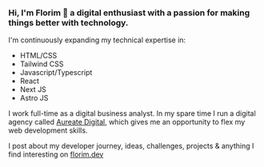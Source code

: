 ### Hi, I'm Florim 👋 a digital enthusiast with a passion for making things better with technology. 
 
I'm continuously expanding my technical expertise in:
- HTML/CSS
- Tailwind CSS
- Javascript/Typescript
- React</li>
- Next JS</li>
- Astro JS</li>

I work full-time as a digital business analyst. In my spare time I run a digital agency called [Aureate Digital](https://www.aureatedigital.com.au), which gives me an opportunity to flex my web development skills.  

I post about my developer journey, ideas, challenges, projects & anything I find interesting on [florim.dev](https://www.florim.dev)
<!--
**florim-agimi/florim-agimi** is a ✨ _special_ ✨ repository because its `README.md` (this file) appears on your GitHub profile.

Here are some ideas to get you started:

- 🔭 I’m currently working on ...
- 🌱 I’m currently learning ...
- 👯 I’m looking to collaborate on ...
- 🤔 I’m looking for help with ...
- 💬 Ask me about ...
- 📫 How to reach me: ...
- 😄 Pronouns: ...
- ⚡ Fun fact: ...
-->
